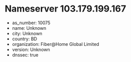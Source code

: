 # Nameserver 103.179.199.167

* as_number: 10075
* name: Unknown
* city: Unknown
* country: BD
* organization: Fiber@Home Global Limited
* version: Unknown
* dnssec: true
